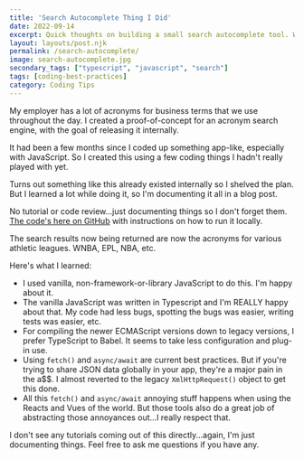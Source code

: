 ```yaml
---
title: 'Search Autocomplete Thing I Did'
date: 2022-09-14
excerpt: Quick thoughts on building a small search autocomplete tool. What I learned, what I liked and what I didn't like.
layout: layouts/post.njk
permalink: /search-autocomplete/
image: search-autocomplete.jpg
secondary_tags: ["typescript", "javascript", "search"]
tags: [coding-best-practices]
category: Coding Tips
---
```

My employer has a lot of acronyms for business terms that we use throughout the day. I created a proof-of-concept for an acronym search engine, with the goal of releasing it internally.

It had been a few months since I coded up something app-like, especially with JavaScript. So I created this using a few coding things I hadn't really played with yet.

Turns out something like this already existed internally so I shelved the plan. But I learned a lot while doing it, so I'm documenting it all in a blog post.

No tutorial or code review...just documenting things so I don't forget them. <a href="https://github.com/kaidez/search-autocomplete">The code's here on GitHub</a> with instructions on how to run it locally.

The search results now being returned are now the acronyms for various athletic leagues. WNBA, EPL, NBA, etc.

Here's what I learned:

<ul>
  <li>I used vanilla, non-framework-or-library JavaScript to do this. I'm happy about it.</li>
  <li>The vanilla JavaScript was written in Typescript and I'm REALLY happy about that. My code had less bugs, spotting the bugs was easier, writing tests was easier, etc.</li>
  <li>For compiling the newer ECMAScript versions down to legacy versions, I prefer TypeScript to Babel.  It seems to take less configuration and plug-in use.</li>
  <li>Using <code>fetch()</code> and <code>async/await</code> are current best practices. But if you're trying to share JSON data globally in your app, they're a major pain in the a$$.  I almost reverted to the legacy <code>XmlHttpRequest()</code> object to get this done.</li>
  <li>All this <code>fetch()</code> and <code>async/await</code> annoying stuff happens when using the Reacts and Vues of the world. But those tools also do a great job of abstracting those annoyances out...I really respect that.</li>
</ul>

I don't see any tutorials coming out of this directly...again, I'm just documenting things. Feel free to ask me questions if you have any.
